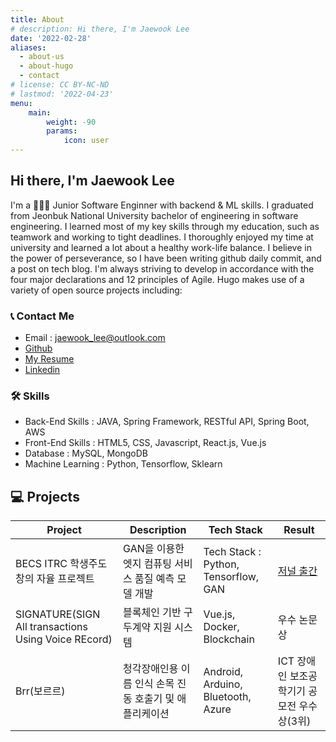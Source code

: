 ```yaml
---
title: About
# description: Hi there, I'm Jaewook Lee
date: '2022-02-28'
aliases:
  - about-us
  - about-hugo
  - contact
# license: CC BY-NC-ND
# lastmod: '2022-04-23'
menu:
    main: 
        weight: -90
        params:
            icon: user
---
```

## Hi there, I'm Jaewook Lee
I'm a 🧑🏻‍💻 Junior Software Enginner with backend & ML skills. I graduated from Jeonbuk National University bachelor of engineering in software engineering. I learned most of my key skills through my education, such as teamwork and working to tight deadlines. I thoroughly enjoyed my time at university and learned a lot about a healthy work-life balance. I believe in the power of perseverance, so I have been writing github daily commit, and a post on tech blog. I'm always striving to develop in accordance with the four major declarations and 12 principles of Agile.
Hugo makes use of a variety of open source projects including:

### 📞 Contact Me
* Email : jaewook_lee@outlook.com
* [Github](https://github.com/lee-jaewook)
* [My Resume](https://lee-jaewook.github.io/resumecard)
* [Linkedin](https://www.linkedin.com/in/lee-jaewook/)

### 🛠 Skills
- Back-End Skills  : JAVA, Spring Framework, RESTful API, Spring Boot, AWS
- Front-End Skills : HTML5, CSS, Javascript, React.js, Vue.js
- Database : MySQL, MongoDB
- Machine Learning : Python, Tensorflow, Sklearn

## 💻 Projects

| Project                                             | Description                                             | Tech Stack                           | Result                                                      |
| --------------------------------------------------- | ------------------------------------------------------- | ------------------------------------ | ----------------------------------------------------------- |
| BECS ITRC 학생주도 창의 자율 프로젝트               | GAN을 이용한 엣지 컴퓨팅 서비스 품질 예측 모델 개발     | Tech Stack : Python, Tensorflow, GAN | [저널 출간](https://koasas.kaist.ac.kr/handle/10203/290091) |
| SIGNATURE(SIGN All transactions Using Voice REcord) | 블록체인 기반 구두계약 지원 시스템                      | Vue.js, Docker, Blockchain           | 우수 논문상                                                 |
| Brr(보르르)                                         | 청각장애인용 이름 인식 손목 진동 호출기 및 애플리케이션 | Android, Arduino, Bluetooth, Azure   | ICT 장애인 보조공학기기 공모전 우수상(3위)                  |

